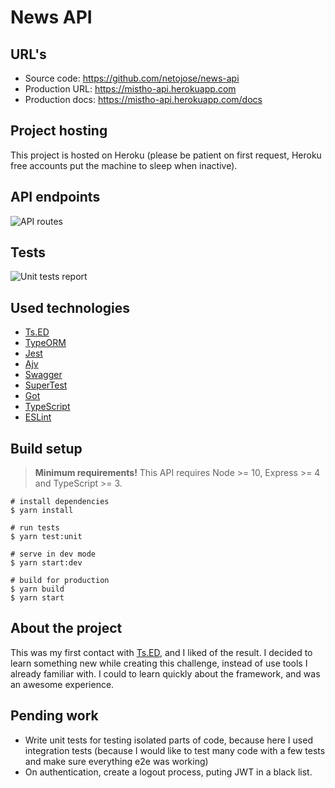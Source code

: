 # News API

## URL's

- Source code: https://github.com/netojose/news-api
- Production URL: https://mistho-api.herokuapp.com
- Production docs: https://mistho-api.herokuapp.com/docs

## Project hosting

This project is hosted on Heroku (please be patient on first request, Heroku free accounts put the machine to sleep when inactive).

## API endpoints

![API routes](https://i.ibb.co/7kqwcxj/Screenshot-2021-06-01-at-22-51-15.png "API routes")

## Tests

![Unit tests report](https://i.ibb.co/khPJd3b/Screenshot-2021-06-03-at-03-11-27.png "Unit tests report")

## Used technologies

- [Ts.ED](https://tsed.io)
- [TypeORM](https://typeorm.io)
- [Jest](https://jestjs.io)
- [Ajv](https://ajv.js.org)
- [Swagger](https://swagger.io)
- [SuperTest](https://github.com/visionmedia/supertest)
- [Got](https://github.com/sindresorhus/got)
- [TypeScript](https://www.typescriptlang.org)
- [ESLint](https://eslint.org)

## Build setup

> **Minimum requirements!** This API requires Node >= 10, Express >= 4 and TypeScript >= 3.

```batch
# install dependencies
$ yarn install

# run tests
$ yarn test:unit

# serve in dev mode
$ yarn start:dev

# build for production
$ yarn build
$ yarn start
```

## About the project

This was my first contact with [Ts.ED](https://tsed.io), and I liked of the result. I decided to learn something new while creating this challenge, instead of use tools I already familiar with. I could to learn quickly about the framework, and was an awesome experience.

## Pending work

- Write unit tests for testing isolated parts of code, because here I used integration tests (because I would like to test many code with a few tests and make sure everything e2e was working)
- On authentication, create a logout process, puting JWT in a black list.
